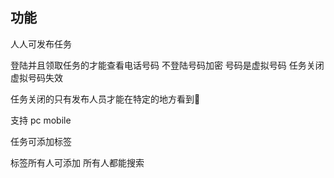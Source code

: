 ## 功能

人人可发布任务

登陆并且领取任务的才能查看电话号码
不登陆号码加密
号码是虚拟号码
任务关闭虚拟号码失效

任务关闭的只有发布人员才能在特定的地方看到👀

支持 pc mobile 

任务可添加标签

标签所有人可添加
所有人都能搜索
